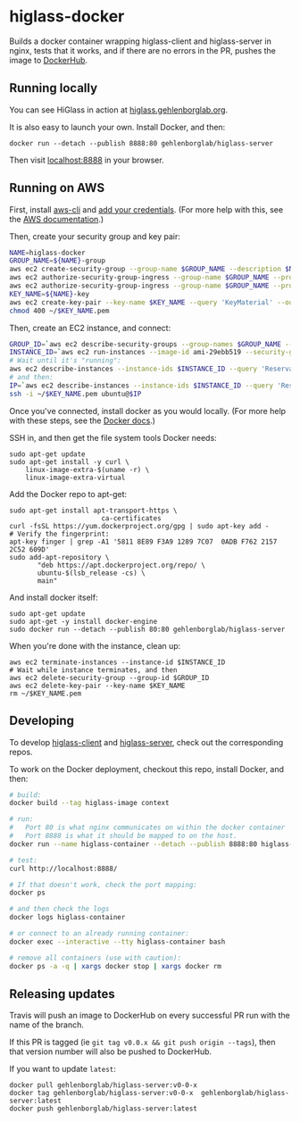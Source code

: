 # higlass-docker

Builds a docker container wrapping higlass-client and higlass-server in nginx,
tests that it works, and if there are no errors in the PR, pushes the image to 
[DockerHub](https://hub.docker.com/r/gehlenborglab/higlass-server/).

## Running locally

You can see HiGlass in action at [higlass.gehlenborglab.org](http://higlass.gehlenborglab.org/).

It is also easy to launch your own. Install Docker, and then:
```
docker run --detach --publish 8888:80 gehlenborglab/higlass-server
```

Then visit [localhost:8888](http://localhost:8888/) in your browser.


## Running on AWS

First, install [aws-cli](https://aws.amazon.com/cli/) and 
[add your credentials](http://docs.aws.amazon.com/cli/latest/userguide/cli-chap-getting-started.html#cli-quick-configuration).
(For more help with this, see the [AWS documentation](http://docs.aws.amazon.com/cli/latest/userguide/tutorial-ec2-ubuntu.html).)

Then, create your security group and key pair:
```bash
NAME=higlass-docker
GROUP_NAME=${NAME}-group
aws ec2 create-security-group --group-name $GROUP_NAME --description $NAME
aws ec2 authorize-security-group-ingress --group-name $GROUP_NAME --protocol tcp --port 22 --cidr 0.0.0.0/0
aws ec2 authorize-security-group-ingress --group-name $GROUP_NAME --protocol tcp --port 80 --cidr 0.0.0.0/0
KEY_NAME=${NAME}-key
aws ec2 create-key-pair --key-name $KEY_NAME --query 'KeyMaterial' --output text > ~/$KEY_NAME.pem
chmod 400 ~/$KEY_NAME.pem
```

Then, create an EC2 instance, and connect:
```bash
GROUP_ID=`aws ec2 describe-security-groups --group-names $GROUP_NAME --query 'SecurityGroups[0].GroupId' --output text`
INSTANCE_ID=`aws ec2 run-instances --image-id ami-29ebb519 --security-group-ids $GROUP_ID --count 1 --instance-type t2.micro --key-name $KEY_NAME --query 'Instances[0].InstanceId' --output text`
# Wait until it's "running":
aws ec2 describe-instances --instance-ids $INSTANCE_ID --query 'Reservations[0].Instances[0].State.Name' --output text
# and then:
IP=`aws ec2 describe-instances --instance-ids $INSTANCE_ID --query 'Reservations[0].Instances[0].PublicIpAddress' --output text`
ssh -i ~/$KEY_NAME.pem ubuntu@$IP
```

Once you've connected, install docker as you would locally.
(For more help with these steps, see the
[Docker docs](https://docs.docker.com/engine/installation/linux/ubuntu/).)

SSH in, and then get the file system tools Docker needs:
```
sudo apt-get update
sudo apt-get install -y curl \
    linux-image-extra-$(uname -r) \
    linux-image-extra-virtual
```
Add the Docker repo to apt-get:
```
sudo apt-get install apt-transport-https \
                       ca-certificates
curl -fsSL https://yum.dockerproject.org/gpg | sudo apt-key add -
# Verify the fingerprint:
apt-key finger | grep -A1 '5811 8E89 F3A9 1289 7C07  0ADB F762 2157 2C52 609D'
sudo add-apt-repository \
       "deb https://apt.dockerproject.org/repo/ \
       ubuntu-$(lsb_release -cs) \
       main"
```
And install docker itself:
```
sudo apt-get update
sudo apt-get -y install docker-engine
sudo docker run --detach --publish 80:80 gehlenborglab/higlass-server
```

When you're done with the instance, clean up:
```
aws ec2 terminate-instances --instance-id $INSTANCE_ID
# Wait while instance terminates, and then
aws ec2 delete-security-group --group-id $GROUP_ID
aws ec2 delete-key-pair --key-name $KEY_NAME
rm ~/$KEY_NAME.pem
```



## Developing

To develop [higlass-client](https://github.com/hms-dbmi/higlass) and
[higlass-server](https://github.com/hms-dbmi/higlass-server),
check out the corresponding repos. 

To work on the Docker deployment, checkout this repo, install Docker, and then:

```bash
# build:
docker build --tag higlass-image context

# run:
#   Port 80 is what nginx communicates on within the docker container
#   Port 8888 is what it should be mapped to on the host.
docker run --name higlass-container --detach --publish 8888:80 higlass-image

# test:
curl http://localhost:8888/

# If that doesn't work, check the port mapping:
docker ps

# and then check the logs
docker logs higlass-container

# or connect to an already running container:
docker exec --interactive --tty higlass-container bash

# remove all containers (use with caution):
docker ps -a -q | xargs docker stop | xargs docker rm
```


## Releasing updates

Travis will push an image to DockerHub on every successful PR run
with the name of the branch.

If this PR is tagged (ie `git tag v0.0.x && git push origin --tags`),
then that version number will also be pushed to DockerHub.

If you want to update `latest`:
```
docker pull gehlenborglab/higlass-server:v0-0-x
docker tag gehlenborglab/higlass-server:v0-0-x  gehlenborglab/higlass-server:latest
docker push gehlenborglab/higlass-server:latest
```
